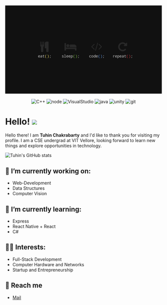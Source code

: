 [![Header](https://github.com/Tuhin-SnapD/Tuhin-SnapD/blob/main/header_picture.jpg? "Header")](https://github.com/Tuhin-SnapD/Tuhin-SnapD/blob/main/header_picture.jpg)

<p align='center'>  
  <img alt="C++" height="30px" src="https://api.iconify.design/logos:c-plusplus.svg" />
  <img alt="node" height="30px" src="https://api.iconify.design/logos:nodejs.svg" />
  <img alt="VisualStudio" height="30px" src="https://api.iconify.design/logos:visual-studio-code.svg" />
  <img alt="java" height="30px" src="https://api.iconify.design/logos:javascript.svg" />
  <img alt="unity" height="30px" src="https://api.iconify.design/logos:unity.svg" />
  <img alt="git" height="30px" src="https://api.iconify.design/logos:git.svg" />

 
</p>

# Hello! <img src="https://raw.githubusercontent.com/MartinHeinz/MartinHeinz/master/wave.gif" width="30px">


Hello there! I am **Tuhin Chakrabarty** and I'd like to thank you for visiting my profile. I am a CSE undergrad at VIT Vellore, looking forward to learn new things and explore opportunities in technology.


![Tuhin's GitHub stats](https://github-readme-stats.vercel.app/api?username=Tuhin-SnapD)

## 🔭 I’m currently working on: 
- Web-Development
- Data Structures
- Computer Vision


## 🌱 I’m currently learning: 
- Express 
- React Native + React
- C#

## 👨‍💻 Interests:
- Full-Stack Development
- Computer Hardware and Networks
- Startup and Entrepreneurship

## :speech_balloon:	 Reach me
- [Mail](mailto:tuhinchakrabarty14@gmail.com?subject=[GitHub]%20Source%20Han%20Sans)


